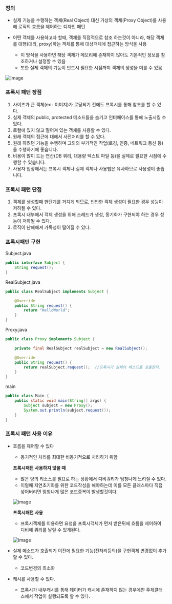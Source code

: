 ### 정의

- 실제 기능을 수행하는 객체(Real Object) 대신 가상의 객체(Proxy Object)를 사용해 로직의 흐름을 제어하는 디자인 패턴

- 어떤 객체를 사용하고자 할때, 객체를 직접적으로 참조 하는것이 아니라, 해당 객체를 대행(대리, proxy)하는 객체를 통해 대상객체에 접근하는 방식을 사용
    - 이 방식을 사용하면 해당 객체가 메모리에 존재하지 않아도 기본적인 정보를 참조하거나 설정할 수 있음
    - 또한 실제 객체의 기능이 반드시 필요한 시점까지 객체의 생성을 미룰 수 있음

![image](https://user-images.githubusercontent.com/90780701/175817665-c335ea49-f227-438f-a7e0-700f1d5833ea.png)

### **프록시 패턴 장점**

1. 사이즈가 큰 객체(ex : 이미지)가 로딩되기 전에도 프록시를 통해 참조를 할 수 있다.
2. 실제 객체의 public, protected 메소드들을 숨기고 인터페이스를 통해 노출시킬 수 있다.
3. 로컬에 있지 않고 떨어져 있는 객체를 사용할 수 있다.
4. 원래 객체의 접근에 대해서 사전처리를 할 수 있다.
5. 원래 하려던 기능을 수행하며 그외의 부가적인 작업(로깅, 인증, 네트워크 통신 등)을 수행하기에 좋습니다.
6. 비용이 많이 드는 연산(DB 쿼리, 대용량 텍스트 파일 등)을 실제로 필요한 시점에 수행할 수 있습니다.
7. 사용자 입장에서는 프록시 객체나 실제 객체나 사용법은 유사하므로 사용성이 좋습니다.

### **프록시 패턴 단점**

1. 객체를 생성할때 한단계를 거치게 되므로, 빈번한 객체 생성이 필요한 경우 성능이 저하될 수 있다.
2. 프록시 내부에서 객체 생성을 위해 스레드가 생성, 동기화가 구현되야 하는 경우 성능이 저하될 수 있다.
3. 로직이 난해해져 가독성이 떨어질 수 있다.

### 프록시패턴 구현

Subject.java

```java
public interface Subject {
    String request();
}
```

RealSubject.java

```java
public class RealSubject implements Subject {

    @Override
    public String request() {
        return "HelloWorld";
    }
}
```

Proxy.java

```java
public class Proxy implements Subject {

    private final RealSubject realSubject = new RealSubject();

    @Override
    public String request() {
        return realSubject.request();  //프록시가 실제의 메소드를 호출한다.
    }
}
```

main

```java
public class Main {
    public static void main(String[] args) {
        Subject subject = new Proxy();
        System.out.println(subject.request());
    }
}
```

### 프록시 패턴 사용 이유

- 흐름을 제어할 수 있다
    - 동기적인 처리를 최대한 비동기적으로 처리하기 위함
    
    **프록시패턴 사용하지 않을 때**
    
    - 많은 양의 리소스를 필요로 하는 상황에서 디비쿼리가 엄청나게 느려질 수 있다.
    - 이럴때 지연초기화를 위한 코드작성을 해야하는데 이를 모든 클래스마다 직접 넣어버리면 엄청나게 많은 코드중복이 발생할것이다.
    
    ![image](https://user-images.githubusercontent.com/90780701/175817672-6e1e1591-1930-4589-a88e-602ecfd4b4be.png)
    
    **프록시패턴 사용**
    
    - 프록시객체를 이용하면 요청을 프록시객체가 먼저 받은뒤에 흐름을 제어하여 디비에 쿼리를 날릴 수 있게된다.
    
    ![image](https://user-images.githubusercontent.com/90780701/175817687-0e289126-9a58-4e5b-9d73-3ac4d915f192.png)
    
- 실제 메소드가 호출되기 이전에 필요한 기능(전처리등의)을 구현객체 변경없이 추가할 수 있다.
    - 코드변경의 최소화
- 캐시를 사용할 수 있다.
    - 프록시가 내부캐시를 통해 데이터가 캐시에 존재하지 않는 경우에만 주체클래스에서 작업이 실행되도록 할 수 있다.
